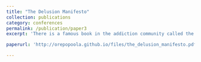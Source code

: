 ```yaml
---
title: "The Delusion Manifesto"
collection: publications
category: conferences
permalink: /publication/paper3
excerpt: 'There is a famous book in the addiction community called the Easy way to stop drinking. It is known to cure addictions just by reading it. this is my attempt to generalize it toward all illnesses using principles of psychodynamic therapy'

paperurl: 'http://orepopoola.github.io/files/the_delusion_manifesto.pdf'

---
```



